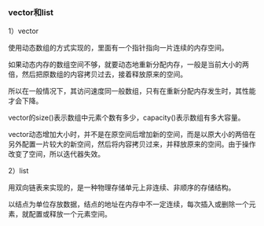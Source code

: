 ### vector和list

1）vector

使用动态数组的方式实现的，里面有一个指针指向一片连续的内存空间。

如果动态内存的数组空间不够，就要动态地重新分配内存，一般是当前大小的两倍，然后把原数组的内容拷贝过去，接着释放原来的空间。

所以在一般情况下，其访问速度同一般数组，只有在重新分配内存发生时，其性能才会下降。

vector的size()表示数组中元素个数有多少，capacity()表示数组有多大容量。

vector动态增加大小时，并不是在原空间后增加新的空间，而是以原大小的两倍在另外配置一片较大的新空间，然后将内容拷贝过来，并释放原来的空间。由于操作改变了空间，所以迭代器失效。


2）list

用双向链表来实现的，是一种物理存储单元上非连续、非顺序的存储结构。

以结点为单位存放数据，结点的地址在内存中不一定连续，每次插入或删除一个元素，就配置或释放一个元素空间。
